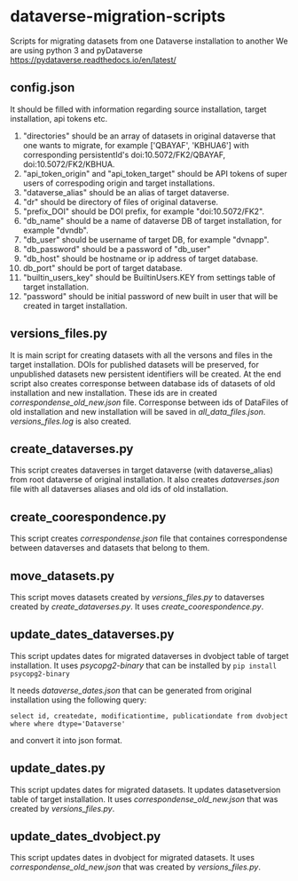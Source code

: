 # dataverse-migration-scripts
Scripts for migrating datasets from one Dataverse installation to another
We are using python 3 and pyDataverse https://pydataverse.readthedocs.io/en/latest/
## config.json 
  It should be filled with information regarding source installation, target installation, api tokens etc. 
  1. "directories" should be an array of datasets in original dataverse that one wants to migrate, for example ['QBAYAF', 'KBHUA6'] with corresponding persistentId's doi:10.5072/FK2/QBAYAF, doi:10.5072/FK2/KBHUA.
  2. "api_token_origin" and "api_token_target" should be API tokens of super users of correspoding origin and target installations.
  3. "dataverse_alias" should be an alias of target dataverse.
  4. "dr" should be directory of files of original dataverse.
  5. "prefix_DOI" should be DOI prefix, for example "doi:10.5072/FK2".
  6. "db_name" should be a name of dataverse DB of target installation, for example "dvndb".
  7. "db_user" should be username of target DB, for example "dvnapp".
  8. "db_password" should be a password of "db_user"
  9. "db_host" should be hostname or ip address of target database. 
  10. db_port" should be port of target database.
  11. "builtin_users_key" should be BuiltinUsers.KEY from settings table of target installation.
  12. "password" should be initial password of new built in user that will be created in target installation.
## versions_files.py
It is main script for creating datasets with all the versons and files in the target installation. DOIs for published datasets will be preserved, for unpublished datasets new persistent identifiers will be created.
At the end script also creates corresponse between database ids of datasets of old installation and new installation. These ids are in created _correspondense_old_new.json_ file. Corresponse between ids of DataFiles of old installation and new installation will be saved in _all_data_files.json_. _versions_files.log_ is also created. 
## create_dataverses.py
This script creates dataverses in target dataverse (with dataverse_alias) from root dataverse of original installation. It also creates _dataverses.json_ file with all dataverses aliases and old ids of old installation.
## create_coorespondence.py
This script creates _correspondense.json_ file that containes correspondense between dataverses and datasets that belong to them.
## move_datasets.py
This script moves datasets created by _versions_files.py_ to dataverses created by _create_dataverses.py_. It uses _create_coorespondence.py_.
## update_dates_dataverses.py
This script updates dates for migrated dataverses in dvobject table of target installation. It uses _psycopg2-binary_ that can be installed by `pip install psycopg2-binary` 

It needs _dataverse_dates.json_ that can be generated from original installation using the following query:

`select id, createdate, modificationtime, publicationdate from dvobject where where dtype='Dataverse'` 

and convert it into json format.
## update_dates.py
This script updates dates for migrated datasets. It updates datasetversion table of target installation. It uses _correspondense_old_new.json_ that was created by _versions_files.py_.
## update_dates_dvobject.py
This script updates dates in dvobject for migrated datasets. It uses _correspondense_old_new.json_ that was created by _versions_files.py_.
